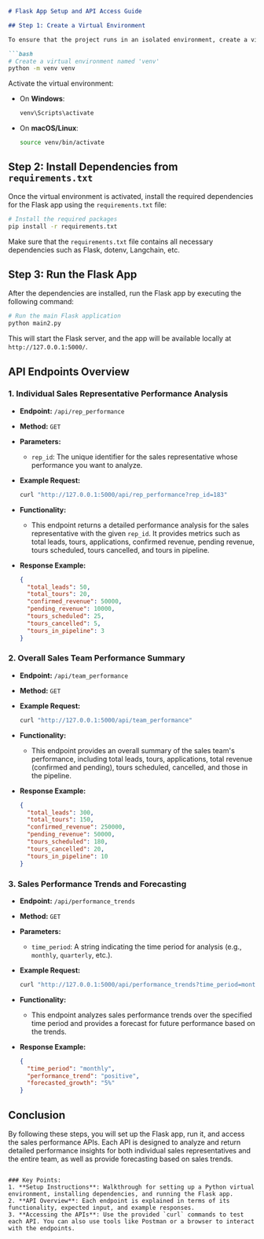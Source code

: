 ```markdown
# Flask App Setup and API Access Guide

## Step 1: Create a Virtual Environment

To ensure that the project runs in an isolated environment, create a virtual environment using the following command:

```bash
# Create a virtual environment named 'venv'
python -m venv venv
```

Activate the virtual environment:

- On **Windows**:
    ```bash
    venv\Scripts\activate
    ```
- On **macOS/Linux**:
    ```bash
    source venv/bin/activate
    ```

## Step 2: Install Dependencies from `requirements.txt`

Once the virtual environment is activated, install the required dependencies for the Flask app using the `requirements.txt` file:

```bash
# Install the required packages
pip install -r requirements.txt
```

Make sure that the `requirements.txt` file contains all necessary dependencies such as Flask, dotenv, Langchain, etc.

## Step 3: Run the Flask App

After the dependencies are installed, run the Flask app by executing the following command:

```bash
# Run the main Flask application
python main2.py
```

This will start the Flask server, and the app will be available locally at `http://127.0.0.1:5000/`.

## API Endpoints Overview

### 1. **Individual Sales Representative Performance Analysis**

- **Endpoint:** `/api/rep_performance`
- **Method:** `GET`
- **Parameters:** 
    - `rep_id`: The unique identifier for the sales representative whose performance you want to analyze.

- **Example Request:**

    ```bash
    curl "http://127.0.0.1:5000/api/rep_performance?rep_id=183"
    ```

- **Functionality:** 
    - This endpoint returns a detailed performance analysis for the sales representative with the given `rep_id`. It provides metrics such as total leads, tours, applications, confirmed revenue, pending revenue, tours scheduled, tours cancelled, and tours in pipeline.

- **Response Example:**
    ```json
    {
      "total_leads": 50,
      "total_tours": 20,
      "confirmed_revenue": 50000,
      "pending_revenue": 10000,
      "tours_scheduled": 25,
      "tours_cancelled": 5,
      "tours_in_pipeline": 3
    }
    ```

### 2. **Overall Sales Team Performance Summary**

- **Endpoint:** `/api/team_performance`
- **Method:** `GET`

- **Example Request:**

    ```bash
    curl "http://127.0.0.1:5000/api/team_performance"
    ```

- **Functionality:**
    - This endpoint provides an overall summary of the sales team's performance, including total leads, tours, applications, total revenue (confirmed and pending), tours scheduled, cancelled, and those in the pipeline.

- **Response Example:**
    ```json
    {
      "total_leads": 300,
      "total_tours": 150,
      "confirmed_revenue": 250000,
      "pending_revenue": 50000,
      "tours_scheduled": 180,
      "tours_cancelled": 20,
      "tours_in_pipeline": 10
    }
    ```

### 3. **Sales Performance Trends and Forecasting**

- **Endpoint:** `/api/performance_trends`
- **Method:** `GET`
- **Parameters:** 
    - `time_period`: A string indicating the time period for analysis (e.g., `monthly`, `quarterly`, etc.).

- **Example Request:**

    ```bash
    curl "http://127.0.0.1:5000/api/performance_trends?time_period=monthly"
    ```

- **Functionality:** 
    - This endpoint analyzes sales performance trends over the specified time period and provides a forecast for future performance based on the trends.

- **Response Example:**
    ```json
    {
      "time_period": "monthly",
      "performance_trend": "positive",
      "forecasted_growth": "5%"
    }
    ```

## Conclusion

By following these steps, you will set up the Flask app, run it, and access the sales performance APIs. Each API is designed to analyze and return detailed performance insights for both individual sales representatives and the entire team, as well as provide forecasting based on sales trends.
```

### Key Points:
1. **Setup Instructions**: Walkthrough for setting up a Python virtual environment, installing dependencies, and running the Flask app.
2. **API Overview**: Each endpoint is explained in terms of its functionality, expected input, and example responses.
3. **Accessing the APIs**: Use the provided `curl` commands to test each API. You can also use tools like Postman or a browser to interact with the endpoints.
